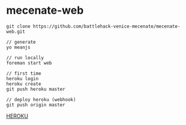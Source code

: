# mecenate-web

```
git clone https://github.com/battlehack-venice-mecenate/mecenate-web.git

// generate
yo meanjs

// run locally
foreman start web

// first time
heroku login
heroku create
git push heroku master

// deploy heroku (webhook)
git push origin master
```

[HEROKU](https://mighty-taiga-3453.herokuapp.com/)
